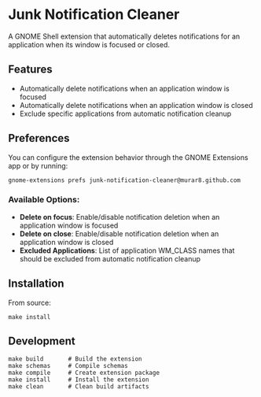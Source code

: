 # Junk Notification Cleaner

A GNOME Shell extension that automatically deletes notifications for an application when its window is focused or closed.

## Features

- Automatically delete notifications when an application window is focused
- Automatically delete notifications when an application window is closed
- Exclude specific applications from automatic notification cleanup

## Preferences

You can configure the extension behavior through the GNOME Extensions app or by running:

```
gnome-extensions prefs junk-notification-cleaner@murar8.github.com
```

### Available Options:

- **Delete on focus**: Enable/disable notification deletion when an application window is focused
- **Delete on close**: Enable/disable notification deletion when an application window is closed
- **Excluded Applications**: List of application WM_CLASS names that should be excluded from automatic notification cleanup

## Installation

From source:

```
make install
```

## Development

```
make build       # Build the extension
make schemas     # Compile schemas
make compile     # Create extension package
make install     # Install the extension
make clean       # Clean build artifacts
```
